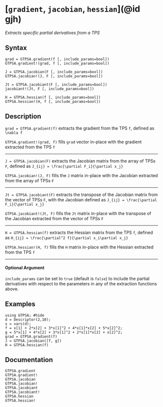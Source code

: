 # [`gradient`, `jacobian`, `hessian`](@id gjh)
*Extracts specific partial derivatives from a TPS*
## Syntax
```
grad = GTPSA.gradient(f [, include_params=bool])
GTPSA.gradient!(grad, f [, include_params=bool])

J = GTPSA.jacobian(F [, include_params=bool])
GTPSA.jacobian!(J, F [, include_params=bool])

Jt = GTPSA.jacobiant(F [, include_params=bool])
jacobiant!(Jt, F [, include_params=bool])

H = GTPSA.hessian(f [, include_params=bool])
GTPSA.hessian!(H, f [, include_params=bool])
```

## Description

`grad = GTPSA.gradient(f)` extracts the gradient from the TPS `f`, defined as ``\nabla f``

`GTPSA.gradient!(grad, f)` fills `grad` vector in-place with the gradient extracted from the TPS `f`

------

`J = GTPSA.jacobian(F)` extracts the Jacobian matrix from the array of TPSs `F`, defined as ``J_{ij} = \frac{\partial F_i}{\partial x_j}``

`GTPSA.jacobian!(J, F)` fills the `J` matrix in-place with the Jacobian extracted from the array of TPSs `F`

------

`Jt = GTPSA.jacobiant(F)` extracts the transpose of the Jacobian matrix from the vector of TPSs `F`, with the Jacobian defined as ``J_{ij} = \frac{\partial F_i}{\partial x_j}``

`GTPSA.jacobiant!(Jt, F)` fills the `Jt` matrix in-place with the transpose of the Jacobian extracted from the vector of TPSs `F`

------

`H = GTPSA.hessian(f)` extracts the Hessian matrix from the TPS `f`, defined as ``H_{ij} = \frac{\partial^2 f}{\partial x_i\partial x_j}``

`GTPSA.hessian!(H, f)` fills the `H` matrix in-place with the Hessian extracted from the TPS `f`

------
#### Optional Argument

`include_params` can be set to `true` (default is `false`) to include the partial derivatives with respect to the parameters in any of the extraction functions above.

## Examples

```@repl
using GTPSA; #hide
d = Descriptor(2,10);
x = vars(d);
f = x[1] + 2*x[2] + 3*x[1]^2 + 4*x[1]*x[2] + 5*x[2]^2;
g = 5*x[1] + 4*x[2] + 3*x[1]^2 + 2*x[1]*x[2] + x[2]^2;
grad = GTPSA.gradient(f)
J = GTPSA.jacobian([f, g])
H = GTPSA.hessian(f)
```

## Documentation
```@docs
GTPSA.gradient
GTPSA.gradient!
GTPSA.jacobian
GTPSA.jacobian!
GTPSA.jacobiant
GTPSA.jacobiant!
GTPSA.hessian
GTPSA.hessian!
```